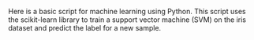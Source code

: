 Here is a basic script for machine learning using Python.
This script uses the scikit-learn library to train a support vector machine (SVM) on the iris dataset and predict the label for a new sample. 
